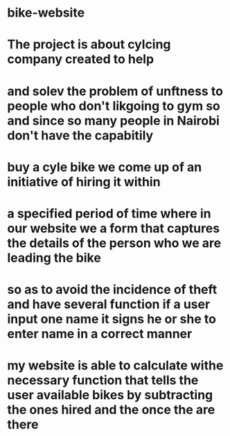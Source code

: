 # bike-website

# The project is about cylcing company created to help 
# and solev the problem of unftness to people who don't likgoing to gym so and since so many people in Nairobi don't have the capabitily
# buy a cyle bike  we come up of an initiative of hiring it within
# a specified period of time  where in our website we a form that captures the details of the person who we are leading the bike
# so as to avoid the incidence of theft and have several function if a user input one name it signs he or she to enter name in a correct manner
# my website is able to calculate withe necessary function that tells the user available bikes by subtracting the ones hired and the once the are there
